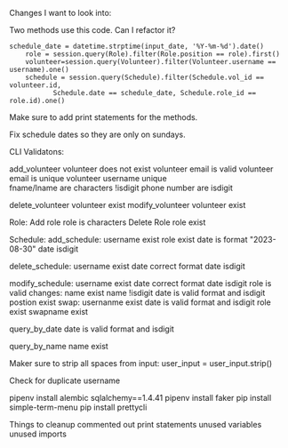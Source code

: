 Changes I want to look into:

Two methods use this code.  Can I refactor it?

    schedule_date = datetime.strptime(input_date, '%Y-%m-%d').date()
        role = session.query(Role).filter(Role.position == role).first()
        volunteer=session.query(Volunteer).filter(Volunteer.username == username).one()
        schedule = session.query(Schedule).filter(Schedule.vol_id == volunteer.id,
               Schedule.date == schedule_date, Schedule.role_id == role.id).one() 

Make sure to add print statements for the methods.

Fix schedule dates so they are only on sundays.

CLI 
Validatons:

add_volunteer
   volunteer does not exist
   volunteer email is valid
   volunteer email is unique
   volunteer username unique  
   fname/lname are characters  !isdigit
   phone number are isdigit

delete_volunteer
   volunteer exist
modify_volunteer
    volunteer exist

Role:
Add role
   role is characters
Delete Role
   role exist   

Schedule:
  add_schedule:
    username exist
    role exist
    date is format "2023-08-30"
    date isdigit

  delete_schedule:
     username exist
     date correct format
     date isdigit

  modify_schedule:
     username exist
     date correct format
     date isdigit
     role is valid
     changes:
       name exist
       name !isdigit
       date is valid format and isdigit
       postion exist
  swap:
     usernanme exist 
     date is valid format and isdigit
     role exist
     swapname exist

  query_by_date
     date is valid format and isdigit

  query_by_name
     name exist      

Maker sure to strip all spaces from input:  user_input = user_input.strip()

Check for duplicate username

pipenv install alembic sqlalchemy==1.4.41
pipenv install faker
pip install simple-term-menu
 pip install prettycli
 
Things to cleanup
    commented out
    print statements
    unused variables
    unused imports

  

